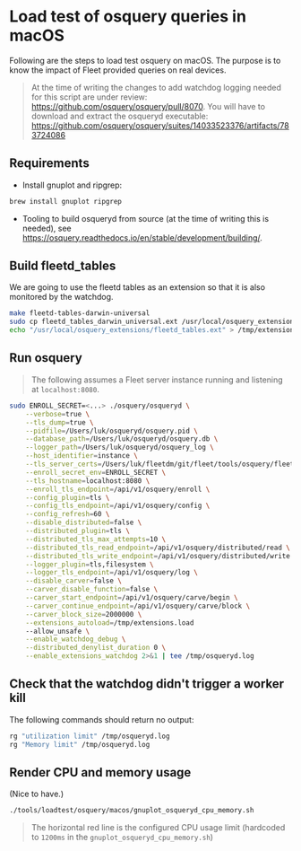 # Load test of osquery queries in macOS

Following are the steps to load test osquery on macOS.
The purpose is to know the impact of Fleet provided queries on real devices.

> At the time of writing the changes to add watchdog logging needed for this script
> are under review: https://github.com/osquery/osquery/pull/8070.
> You will have to download and extract the osqueryd executable: https://github.com/osquery/osquery/suites/14033523376/artifacts/783724086

## Requirements

- Install gnuplot and ripgrep:
```sh
brew install gnuplot ripgrep
```
- Tooling to build osqueryd from source (at the time of writing this is needed), see https://osquery.readthedocs.io/en/stable/development/building/.

## Build fleetd_tables

We are going to use the fleetd tables as an extension so that it is also monitored by the watchdog.

```sh
make fleetd-tables-darwin-universal
sudo cp fleetd_tables_darwin_universal.ext /usr/local/osquery_extensions/fleetd_tables.ext
echo "/usr/local/osquery_extensions/fleetd_tables.ext" > /tmp/extensions.load
```

## Run osquery

> The following assumes a Fleet server instance running and listening at `localhost:8080`.

```sh
sudo ENROLL_SECRET=<...> ./osquery/osqueryd \
    --verbose=true \
    --tls_dump=true \
    --pidfile=/Users/luk/osqueryd/osquery.pid \
    --database_path=/Users/luk/osqueryd/osquery.db \
    --logger_path=/Users/luk/osqueryd/osquery_log \
    --host_identifier=instance \
    --tls_server_certs=/Users/luk/fleetdm/git/fleet/tools/osquery/fleet.crt \
    --enroll_secret_env=ENROLL_SECRET \
    --tls_hostname=localhost:8080 \
    --enroll_tls_endpoint=/api/v1/osquery/enroll \
    --config_plugin=tls \
    --config_tls_endpoint=/api/v1/osquery/config \
    --config_refresh=60 \
    --disable_distributed=false \
    --distributed_plugin=tls \
    --distributed_tls_max_attempts=10 \
    --distributed_tls_read_endpoint=/api/v1/osquery/distributed/read \
    --distributed_tls_write_endpoint=/api/v1/osquery/distributed/write \
    --logger_plugin=tls,filesystem \
    --logger_tls_endpoint=/api/v1/osquery/log \
    --disable_carver=false \
    --carver_disable_function=false \
    --carver_start_endpoint=/api/v1/osquery/carve/begin \
    --carver_continue_endpoint=/api/v1/osquery/carve/block \
    --carver_block_size=2000000 \
    --extensions_autoload=/tmp/extensions.load
    --allow_unsafe \
    --enable_watchdog_debug \
    --distributed_denylist_duration 0 \
    --enable_extensions_watchdog 2>&1 | tee /tmp/osqueryd.log
```

## Check that the watchdog didn't trigger a worker kill

The following commands should return no output:
```sh
rg "utilization limit" /tmp/osqueryd.log
rg "Memory limit" /tmp/osqueryd.log
```

## Render CPU and memory usage

(Nice to have.)

```sh
./tools/loadtest/osquery/macos/gnuplot_osqueryd_cpu_memory.sh
```

> The horizontal red line is the configured CPU usage limit (hardcoded to `1200ms` in the `gnuplot_osqueryd_cpu_memory.sh`)

